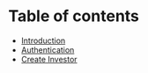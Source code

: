 # Table of contents

* [Introduction](README.md)
* [Authentication](authentication.md)
* [Create Investor](create-investor.md)
